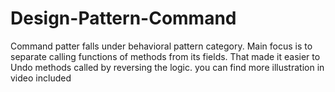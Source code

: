 # Design-Pattern-Command
Command patter falls under behavioral pattern category. Main focus is to separate calling functions of methods from its fields. That made it easier to Undo methods called by reversing the logic. you can find more illustration in video included

